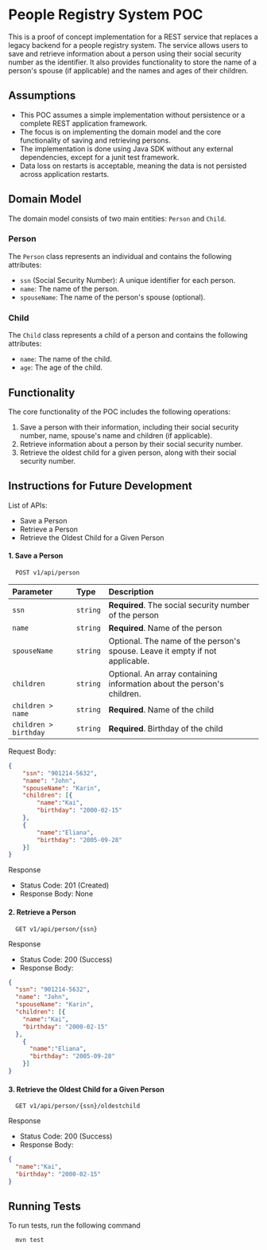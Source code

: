 # People Registry System POC

This is a proof of concept implementation for a REST service that replaces a legacy backend for a people registry system. The service allows users to save and retrieve information about a person using their social security number as the identifier. It also provides functionality to store the name of a person's spouse (if applicable) and the names and ages of their children.

## Assumptions

- This POC assumes a simple implementation without persistence or a complete REST application framework.
- The focus is on implementing the domain model and the core functionality of saving and retrieving persons.
- The implementation is done using Java SDK without any external dependencies, except for a junit test framework.
- Data loss on restarts is acceptable, meaning the data is not persisted across application restarts.

## Domain Model

The domain model consists of two main entities: `Person` and `Child`.

### Person

The `Person` class represents an individual and contains the following attributes:

- `ssn` (Social Security Number): A unique identifier for each person.
- `name`: The name of the person.
- `spouseName`: The name of the person's spouse (optional).

### Child

The `Child` class represents a child of a person and contains the following attributes:

- `name`: The name of the child.
- `age`: The age of the child.

## Functionality

The core functionality of the POC includes the following operations:

1. Save a person with their information, including their social security number, name, spouse's name and children (if applicable).
2. Retrieve information about a person by their social security number.
3. Retrieve the oldest child for a given person, along with their social security number.

## Instructions for Future Development

List of APIs:
- Save a Person
- Retrieve a Person
- Retrieve the Oldest Child for a Given Person


#### 1. Save a Person

```http
  POST v1/api/person
```

| Parameter             | Type     | Description                |
|:----------------------| :------- | :------------------------- |
| `ssn`                 | `string` | **Required**. The social security number of the person              |
| `name`                | `string` | **Required**. Name of the person              |
| `spouseName`        | `string` | Optional. The name of the person's spouse. Leave it empty if not applicable.              |
| `children`            | `string` | Optional. An array containing information about the person's children.              |
| `children > name`     | `string` | **Required**. Name of the child              |
| `children > birthday` | `string` | **Required**. Birthday of the child            |

Request Body:

```json
{
    "ssn": "901214-5632",
    "name": "John",
    "spouseName": "Karin",
    "children": [{
        "name":"Kai",
        "birthday": "2000-02-15"
    },
    {
        "name":"Eliana",
        "birthday": "2005-09-28"
    }]
}
```

Response
- Status Code: 201 (Created)
- Response Body: None

#### 2. Retrieve a Person

```http
  GET v1/api/person/{ssn}
```

Response
- Status Code: 200 (Success)
- Response Body:
```json
{
  "ssn": "901214-5632",
  "name": "John",
  "spouseName": "Karin",
  "children": [{
    "name":"Kai",
    "birthday": "2000-02-15"
  },
    {
      "name":"Eliana",
      "birthday": "2005-09-28"
    }]
}
```

#### 3. Retrieve the Oldest Child for a Given Person

```http
  GET v1/api/person/{ssn}/oldestchild
```
Response
- Status Code: 200 (Success)
- Response Body:
```json
{
  "name":"Kai",
  "birthday": "2000-02-15"
}
```
## Running Tests

To run tests, run the following command

```bash
  mvn test
```
